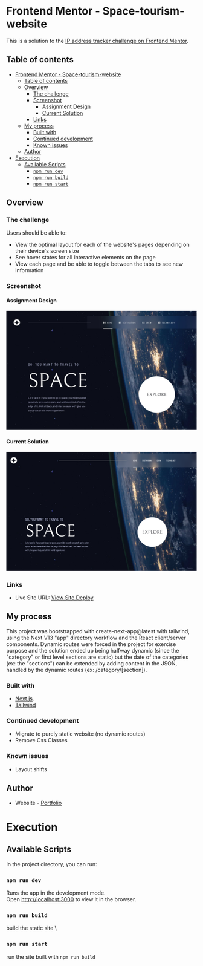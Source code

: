 # Frontend Mentor - Space-tourism-website

This is a solution to the [IP address tracker challenge on Frontend Mentor](https://www.frontendmentor.io/challenges/space-tourism-multipage-website-gRWj1URZ3).


## Table of contents

- [Frontend Mentor - Space-tourism-website](#frontend-mentor---space-tourism-website)
  - [Table of contents](#table-of-contents)
  - [Overview](#overview)
    - [The challenge](#the-challenge)
    - [Screenshot](#screenshot)
      - [Assignment Design](#assignment-design)
      - [Current Solution](#current-solution)
    - [Links](#links)
  - [My process](#my-process)
    - [Built with](#built-with)
    - [Continued development](#continued-development)
    - [Known issues](#known-issues)
  - [Author](#author)
- [Execution](#execution)
  - [Available Scripts](#available-scripts)
    - [`npm run dev`](#npm-run-dev)
    - [`npm run build`](#npm-run-build)
    - [`npm run start`](#npm-run-start)


## Overview
### The challenge

Users should be able to:

- View the optimal layout for each of the website's pages depending on their device's screen size
- See hover states for all interactive elements on the page
- View each page and be able to toggle between the tabs to see new information

### Screenshot
#### Assignment Design
![DesignToRecreate](./problem.jpg)
#### Current Solution
![MySolution](./solution.png)

### Links

<!-- - Solution URL: [Source]() -->
- Live Site URL: [View Site Deploy](https://space-tourism-website-sigma-topaz.vercel.app/)

## My process
This project was bootstrapped with create-next-app@latest with tailwind, using the Next V13 "app" directory workflow and the React client/server components. Dynamic routes were forced in the project for exercise purpose and the solution ended up being halfway dynamic (since the "category" or first level sections are static) but the date of the categories (ex: the "sections") can be extended by adding content in the JSON, handled by the dynamic routes (ex: /category/\[section]).

### Built with

- [Next.js](https://nextjs.org/).
- [Tailwind](https://tailwindcss.com/)

### Continued development

- Migrate to purely static website (no dynamic routes)
- Remove Css Classes

### Known issues

- Layout shifts
## Author

- Website - [Portfolio](https://emkorp.vercel.app)


# Execution

## Available Scripts

In the project directory, you can run:

### `npm run dev`

Runs the app in the development mode.\
Open [http://localhost:3000](http://localhost:3000) to view it in the browser.

### `npm run build`

build the static site \
### `npm run start`
run the site built with `npm run build`

